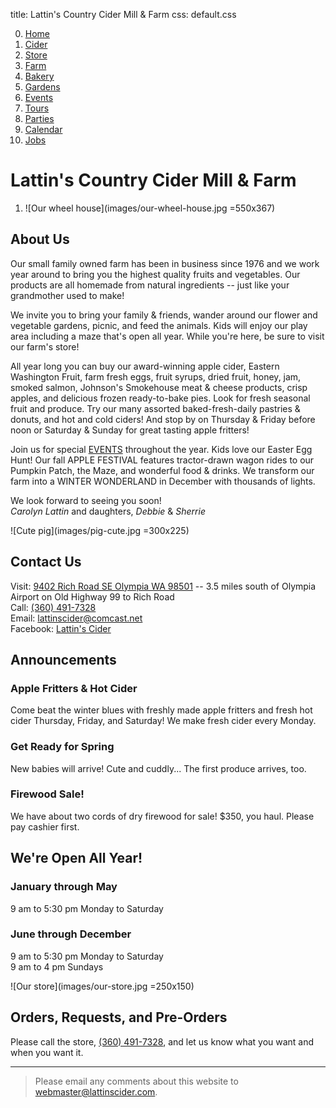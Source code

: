 title: Lattin's Country Cider Mill & Farm
css: default.css

0. [Home](index.html)
1. [Cider](cider.html)
2. [Store](store.html)
3. [Farm](farm.html)
4. [Bakery](bakery.html)
5. [Gardens](gardens.html)
6. [Events](events.html)
7. [Tours](tours.html)
8. [Parties](parties.html)
9. [Calendar](calendar.html)
10. [Jobs](jobs.html)

# Lattin's Country Cider Mill & Farm

1. ![Our wheel house](images/our-wheel-house.jpg =550x367)

## About Us

Our small family owned farm has been in business since 1976 and we work year around to bring you the highest quality fruits and vegetables.
Our products are all homemade from natural ingredients -- just like your grandmother used to make!

We invite you to bring your family & friends, wander around our flower and vegetable gardens, picnic, and feed the animals.
Kids will enjoy our play area including a maze that's open all year.
While you're here, be sure to visit our farm's store!

All year long you can buy our award-winning apple cider, Eastern Washington Fruit, farm fresh eggs, fruit syrups, dried fruit, honey, jam, smoked salmon, Johnson's Smokehouse meat & cheese products, crisp apples, and delicious frozen ready-to-bake pies.
Look for fresh seasonal fruit and produce.
Try our many assorted baked-fresh-daily pastries & donuts, and hot and cold ciders!
And stop by on Thursday & Friday before noon or Saturday & Sunday for great tasting apple fritters!

Join us for special [EVENTS](events.html) throughout the year.
Kids love our Easter Egg Hunt!
Our fall APPLE FESTIVAL features tractor-drawn wagon rides to our Pumpkin Patch, the Maze, and wonderful food & drinks.
We transform our farm into a WINTER WONDERLAND in December with thousands of lights.

We look forward to seeing you soon! \
*Carolyn Lattin* and daughters, *Debbie* & *Sherrie*

![Cute pig](images/pig-cute.jpg =300x225)

## Contact Us

Visit: [9402 Rich Road SE Olympia WA 98501](http://maps.apple.com/?daddr=9402%20Rich%20Road%20SE%20Olympia%20WA%2098501) -- 3.5 miles south of Olympia Airport on Old Highway 99 to Rich Road \
Call: [(360) 491-7328](tel:+1-360-491-7328) \
Email: lattinscider@comcast.net \
Facebook: [Lattin's Cider](https://www.facebook.com/LattinsCider)

## Announcements

### Apple Fritters & Hot Cider

Come beat the winter blues with freshly made apple fritters and fresh hot cider Thursday, Friday, and Saturday!
We make fresh cider every Monday.

### Get Ready for Spring

New babies will arrive!
Cute and cuddly...
The first produce arrives, too.

### Firewood Sale!

We have about two cords of dry firewood for sale!
$350, you haul.
Please pay cashier first.

## We're Open All Year!

### January through May

9 am to 5:30 pm Monday to Saturday

### June through December

9 am to 5:30 pm Monday to Saturday \
9 am to 4 pm Sundays

![Our store](images/our-store.jpg =250x150)

## Orders, Requests, and Pre-Orders

Please call the store, [(360) 491-7328](tel:+1-360-491-7328), and let us know what you want and when you want it.

---

> Please email any comments about this website to <webmaster@lattinscider.com>.

